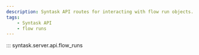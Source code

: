 ```yaml
---
description: Syntask API routes for interacting with flow run objects.
tags:
    - Syntask API
    - flow runs
---
```


::: syntask.server.api.flow_runs